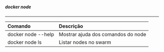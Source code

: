 
##### docker node
***


|Comando|Descrição|
|:--|:--|
|docker node --help| Mostrar ajuda dos comandos do node|
|docker node ls| Listar nodes no swarm|

